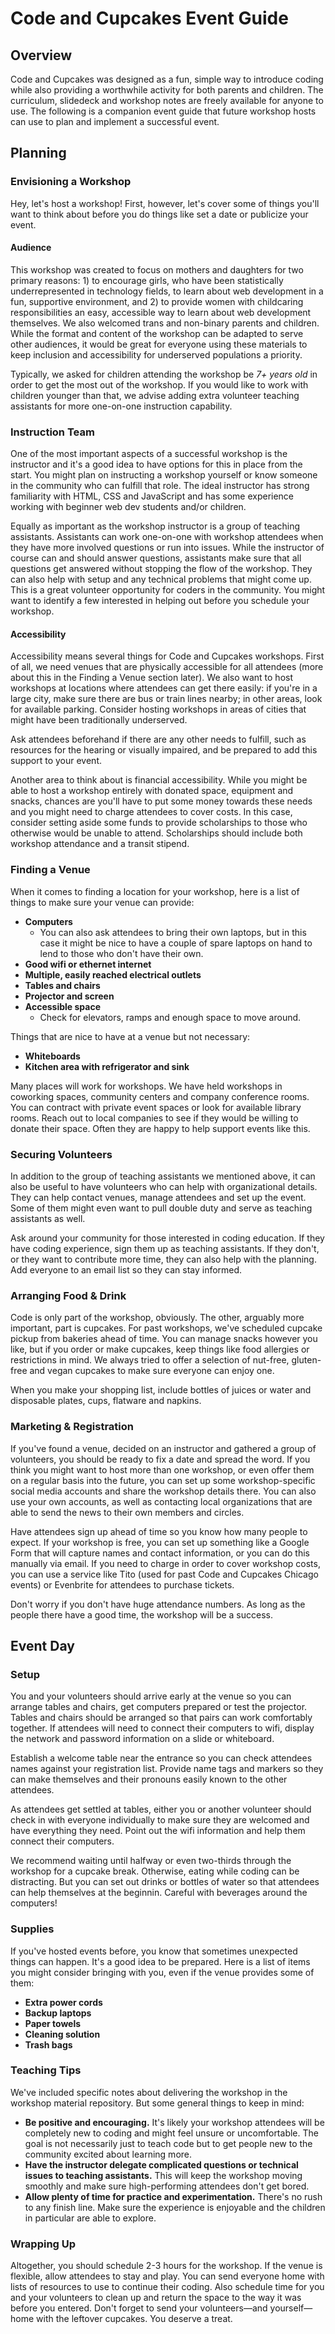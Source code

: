 # Code and Cupcakes Event Guide

## Overview

Code and Cupcakes was designed as a fun, simple way to introduce coding while also providing a worthwhile activity for both parents and children. The curriculum, slidedeck and workshop notes are freely available for anyone to use. The following is a companion event guide that future workshop hosts can use to plan and implement a successful event. 

## Planning

### Envisioning a Workshop

Hey, let's host a workshop! First, however, let's cover some of things you'll want to think about before you do things like set a date or publicize your event.

#### Audience

This workshop was created to focus on mothers and daughters for two primary reasons: 1) to encourage girls, who have been statistically underrepresented in technology fields, to learn about web development in a fun, supportive environment, and 2) to provide women with childcaring responsibilities an easy, accessible way to learn about web development themselves. We also welcomed trans and non-binary parents and children. While the format and content of the workshop can be adapted to serve other audiences, it would be great for everyone using these materials to keep inclusion and accessibility for underserved populations a priority.

Typically, we asked for children attending the workshop be _7+ years old_ in order to get the most out of the workshop. If you would like to work with children younger than that, we advise adding extra volunteer teaching assistants for more one-on-one instruction capability.

### Instruction Team

One of the most important aspects of a successful workshop is the instructor and it's a good idea to have options for this in place from the start. You might plan on instructing a workshop yourself or know someone in the community who can fulfill that role. The ideal instructor has strong familiarity with HTML, CSS and JavaScript and has some experience working with beginner web dev students and/or children.

Equally as important as the workshop instructor is a group of teaching assistants. Assistants can work one-on-one with workshop attendees when they have more involved questions or run into issues. While the instructor of course can and should answer questions, assistants make sure that all questions get answered without stopping the flow of the workshop. They can also help with setup and any technical problems that might come up. This is a great volunteer opportunity for coders in the community. You might want to identify a few interested in helping out before you schedule your workshop.

#### Accessibility

Accessibility means several things for Code and Cupcakes workshops. First of all, we need venues that are physically accessible for all attendees (more about this in the Finding a Venue section later). We also want to host workshops at locations where attendees can get there easily: if you're in a large city, make sure there are bus or train lines nearby; in other areas, look for available parking. Consider hosting workshops in areas of cities that might have been traditionally underserved.

Ask attendees beforehand if there are any other needs to fulfill, such as resources for the hearing or visually impaired, and be prepared to add this support to your event.

Another area to think about is financial accessibility. While you might be able to host a workshop entirely with donated space, equipment and snacks, chances are you'll have to put some money towards these needs and you might need to charge attendees to cover costs. In this case, consider setting aside some funds to provide scholarships to those who otherwise would be unable to attend. Scholarships should include both workshop attendance and a transit stipend.

### Finding a Venue

When it comes to finding a location for your workshop, here is a list of things to make sure your venue can provide:

- **Computers**
  - You can also ask attendees to bring their own laptops, but in this case it might be nice to have a couple of spare laptops on hand to lend to those who don't have their own.
- **Good wifi or ethernet internet**
- **Multiple, easily reached electrical outlets**
- **Tables and chairs**
- **Projector and screen**
- **Accessible space**
  - Check for elevators, ramps and enough space to move around.

Things that are nice to have at a venue but not necessary:

- **Whiteboards**
- **Kitchen area with refrigerator and sink**

Many places will work for workshops. We have held workshops in coworking spaces, community centers and company conference rooms. You can contract with private event spaces or look for available library rooms. Reach out to local companies to see if they would be willing to donate their space. Often they are happy to help support events like this.

### Securing Volunteers

In addition to the group of teaching assistants we mentioned above, it can also be useful to have volunteers who can help with organizational details. They can help contact venues, manage attendees and set up the event. Some of them might even want to pull double duty and serve as teaching assistants as well.

Ask around your community for those interested in coding education. If they have coding experience, sign them up as teaching assistants. If they don't, or they want to contribute more time, they can also help with the planning. Add everyone to an email list so they can stay informed.

### Arranging Food & Drink

Code is only part of the workshop, obviously. The other, arguably more important, part is cupcakes. For past workshops, we've scheduled cupcake pickup from bakeries ahead of time. You can manage snacks however you like, but if you order or make cupcakes, keep things like food allergies or restrictions in mind. We always tried to offer a selection of nut-free, gluten-free and vegan cupcakes to make sure everyone can enjoy one.

When you make your shopping list, include bottles of juices or water and disposable plates, cups, flatware and napkins.

### Marketing & Registration

If you've found a venue, decided on an instructor and gathered a group of volunteers, you should be ready to fix a date and spread the word. If you think you might want to host more than one workshop, or even offer them on a regular basis into the future, you can set up some workshop-specific social media accounts and share the workshop details there. You can also use your own accounts, as well as contacting local organizations that are able to send the news to their own members and circles.

Have attendees sign up ahead of time so you know how many people to expect. If your workshop is free, you can set up something like a Google Form that will capture names and contact information, or you can do this manually via email. If you need to charge in order to cover workshop costs, you can use a service like Tito (used for past Code and Cupcakes Chicago events) or Evenbrite for attendees to purchase tickets.

Don't worry if you don't have huge attendance numbers. As long as the people there have a good time, the workshop will be a success.

## Event Day

### Setup

You and your volunteers should arrive early at the venue so you can arrange tables and chairs, get computers prepared or test the projector. Tables and chairs should be arranged so that pairs can work comfortably together. If attendees will need to connect their computers to wifi, display the network and password information on a slide or whiteboard.

Establish a welcome table near the entrance so you can check attendees names against your registration list. Provide name tags and markers so they can make themselves and their pronouns easily known to the other attendees.

As attendees get settled at tables, either you or another volunteer should check in with everyone individually to make sure they are welcomed and have everything they need. Point out the wifi information and help them connect their computers.

We recommend waiting until halfway or even two-thirds through the workshop for a cupcake break. Otherwise, eating while coding can be distracting. But you can set out drinks or bottles of water so that attendees can help themselves at the beginnin. Careful with beverages around the computers!

### Supplies

If you've hosted events before, you know that sometimes unexpected things can happen. It's a good idea to be prepared. Here is a list of items you might consider bringing with you, even if the venue provides some of them:

- **Extra power cords**
- **Backup laptops**
- **Paper towels**
- **Cleaning solution**
- **Trash bags**

### Teaching Tips

We've included specific notes about delivering the workshop in the workshop material repository. But some general things to keep in mind:

- **Be positive and encouraging.** It's likely your workshop attendees will be completely new to coding and might feel unsure or uncomfortable. The goal is not necessarily just to teach code but to get people new to the community excited about learning more.
- **Have the instructor delegate complicated questions or technical issues to teaching assistants.** This will keep the workshop moving smoothly and make sure high-performing attendees don't get bored.
- **Allow plenty of time for practice and experimentation.** There's no rush to any finish line. Make sure the experience is enjoyable and the children in particular are able to explore.

### Wrapping Up

Altogether, you should schedule 2-3 hours for the workshop. If the venue is flexible, allow attendees to stay and play. You can send everyone home with lists of resources to use to continue their coding. Also schedule time for you and your volunteers to clean up and return the space to the way it was before you entered. Don't forget to send your volunteers—and yourself—home with the leftover cupcakes. You deserve a treat.
